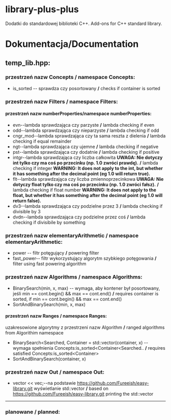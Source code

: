 # library-plus-plus
Dodatki do standardowej biblioteki C++. Add-ons for C++ standard library.

# Dokumentacja/Documentation
## temp_lib.hpp:
### przestrzeń nazw Concepts __/__ namespace Concepts:
- is_sorted<Container> -- sprawdza czy posortowany __/__ checks if container is sorted

### przestrzeń nazw Filters __/__ namespace Filters:
#### przestrzeń nazw numberProperties/namespace numberProperties:
- evn--lambda sprawdzająca czy parzyste __/__ lambda checking if even
- odd--lambda sprawdzająca czy nieparzyste __/__ lambda checking if odd
- cngr_mod--lambda sprawdzająca czy ta sama reszta z dielenia __/__ lambda checking if equal remainder
- ngt--lambda sprawdzająca czy ujemne __/__ lambda checking if negative
- pst--lambda sprawdzająca czy dodatnie __/__ lambda checking if positive
- intgr--lambda sprawdzająca czy liczba całkowita **UWAGA: Nie dotyczy int tylko czy ma coś po przecinku (np. 1.0 zwróci prawdę).** __/__ lambda checking if integer **WARNING: It does not apply to the int, but whether it has something after the decimal point (eg 1.0 will return true).**
- flt--lambda sprawdzająca czy liczba zmiennoprzecinkowa **UWAGA: Nie dotyczy float tylko czy ma coś po przecinku (np. 1.0 zwróci fałsz).** __/__ lambda checking if float number **WARNING: It does not apply to the float, but whether it has something after the decimal point (eg 1.0 will return false).**
- dv3--lambda sprawdzająca czy podzielne przez 3 __/__ lambda checking if divisible by 3
- dvdn--lambda sprawdzająca czy podzielne przez coś __/__ lambda checking if divisibile by something

### przestrzeń nazw elementaryArithmetic __/__ namespace elementaryArithmetic:
- power -- filtr potęgujący __/__ powering filter
- fast_power-- filtr wykorzystujący algorytm szybkiego potęgowania __/__ filter using fast powering algorithm

### przestrzeń nazw Algorithms __/__ namespace Algorithms:
- BinarySearch(min, x, max) -- wymaga, aby kontener był posortowany, jeśli min == cont.begin() && max == cont.end() __/__ requires container is sorted, if min == cont.begin() && max == cont.end()
- SortAndBinarySearch(min, x, max)
#### przestrzeń nazw Ranges __/__ namespace Ranges:
uzakresowione algorytmy z przestrzeni nazw Algorithm __/__ ranged algorithms from Algorithim namespace
- BinarySearch<Searched, Container = std::vector<Searched>(container, x) -- wymaga spełnienia Concepts:is_sorted<Container<Searched.. __/__ requires satisfied Concepts:is_sorted<Container<Searched>>
- SortAndBinarySearch(container, x)
### przestrzeń nazw Out __/__ namespace Out:
- vector << vec;--na podstawie https://github.com/Fureeish/easy-library.git wyświetlanie std::vector __/__ based on https://github.com/Fureeish/easy-library.git printing the std::vector
--------
### planowane __/__ planned:
